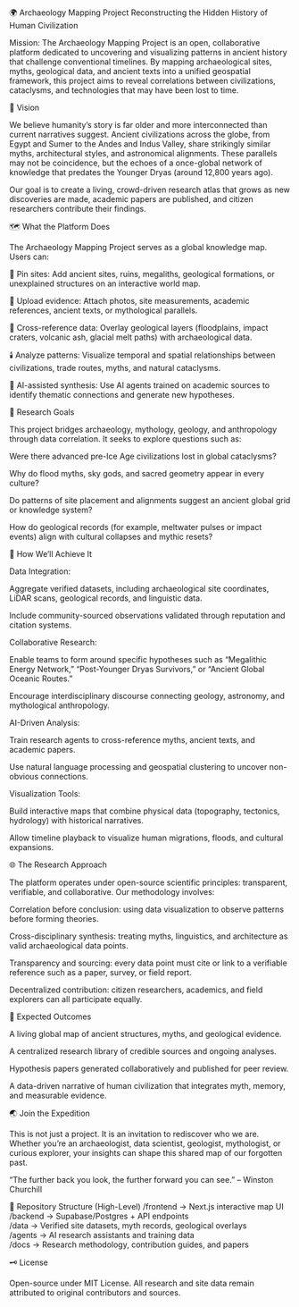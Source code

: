 🌍 Archaeology Mapping Project
Reconstructing the Hidden History of Human Civilization

Mission:
The Archaeology Mapping Project is an open, collaborative platform dedicated to uncovering and visualizing patterns in ancient history that challenge conventional timelines. By mapping archaeological sites, myths, geological data, and ancient texts into a unified geospatial framework, this project aims to reveal correlations between civilizations, cataclysms, and technologies that may have been lost to time.

🔭 Vision

We believe humanity’s story is far older and more interconnected than current narratives suggest. Ancient civilizations across the globe, from Egypt and Sumer to the Andes and Indus Valley, share strikingly similar myths, architectural styles, and astronomical alignments. These parallels may not be coincidence, but the echoes of a once-global network of knowledge that predates the Younger Dryas (around 12,800 years ago).

Our goal is to create a living, crowd-driven research atlas that grows as new discoveries are made, academic papers are published, and citizen researchers contribute their findings.

🗺️ What the Platform Does

The Archaeology Mapping Project serves as a global knowledge map. Users can:

🧩 Pin sites: Add ancient sites, ruins, megaliths, geological formations, or unexplained structures on an interactive world map.

📜 Upload evidence: Attach photos, site measurements, academic references, ancient texts, or mythological parallels.

🌋 Cross-reference data: Overlay geological layers (floodplains, impact craters, volcanic ash, glacial melt paths) with archaeological data.

🕯️ Analyze patterns: Visualize temporal and spatial relationships between civilizations, trade routes, myths, and natural cataclysms.

🤖 AI-assisted synthesis: Use AI agents trained on academic sources to identify thematic connections and generate new hypotheses.

🧠 Research Goals

This project bridges archaeology, mythology, geology, and anthropology through data correlation.
It seeks to explore questions such as:

Were there advanced pre-Ice Age civilizations lost in global cataclysms?

Why do flood myths, sky gods, and sacred geometry appear in every culture?

Do patterns of site placement and alignments suggest an ancient global grid or knowledge system?

How do geological records (for example, meltwater pulses or impact events) align with cultural collapses and mythic resets?

🧰 How We’ll Achieve It

Data Integration:

Aggregate verified datasets, including archaeological site coordinates, LiDAR scans, geological records, and linguistic data.

Include community-sourced observations validated through reputation and citation systems.

Collaborative Research:

Enable teams to form around specific hypotheses such as “Megalithic Energy Network,” “Post-Younger Dryas Survivors,” or “Ancient Global Oceanic Routes.”

Encourage interdisciplinary discourse connecting geology, astronomy, and mythological anthropology.

AI-Driven Analysis:

Train research agents to cross-reference myths, ancient texts, and academic papers.

Use natural language processing and geospatial clustering to uncover non-obvious connections.

Visualization Tools:

Build interactive maps that combine physical data (topography, tectonics, hydrology) with historical narratives.

Allow timeline playback to visualize human migrations, floods, and cultural expansions.

🌐 The Research Approach

The platform operates under open-source scientific principles: transparent, verifiable, and collaborative.
Our methodology involves:

Correlation before conclusion: using data visualization to observe patterns before forming theories.

Cross-disciplinary synthesis: treating myths, linguistics, and architecture as valid archaeological data points.

Transparency and sourcing: every data point must cite or link to a verifiable reference such as a paper, survey, or field report.

Decentralized contribution: citizen researchers, academics, and field explorers can all participate equally.

🔬 Expected Outcomes

A living global map of ancient structures, myths, and geological evidence.

A centralized research library of credible sources and ongoing analyses.

Hypothesis papers generated collaboratively and published for peer review.

A data-driven narrative of human civilization that integrates myth, memory, and measurable evidence.

🌏 Join the Expedition

This is not just a project. It is an invitation to rediscover who we are.
Whether you’re an archaeologist, data scientist, geologist, mythologist, or curious explorer, your insights can shape this shared map of our forgotten past.

“The further back you look, the further forward you can see.” – Winston Churchill

🧩 Repository Structure (High-Level)
/frontend        → Next.js interactive map UI  
/backend         → Supabase/Postgres + API endpoints  
/data            → Verified site datasets, myth records, geological overlays  
/agents          → AI research assistants and training data  
/docs            → Research methodology, contribution guides, and papers  

🗝️ License

Open-source under MIT License.
All research and site data remain attributed to original contributors and sources.
